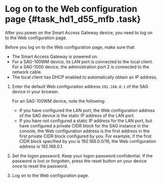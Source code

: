 # Log on to the Web configuration page {#task_hd1_d55_mfb .task}

After you power on the Smart Access Gateway device, you need to log on to the Web configuration page.

Before you log on to the Web configuration page, make sure that:

-   The Smart Access Gateway is powered on.
-   For a SAG-100WM device, its LAN port is connected to the local client. For a SAG-1000 device, the administration port 2 is connected to the network cable.
-   The local client has DHCP enabled to automatically obtain an IP address.

1.  Enter the default Web configuration address `192.168.0.1` of the SAG device in your browser. 

    For an SAG-100WM device, note the following:

    -   If you have configured the LAN port, the Web configuration address of the SAG device is the static IP address of the LAN port.
    -   If you have not configured a static IP address for the LAN port, but have configured a private CIDR block for the SAG instance in the console, the Web configuration address is the first address in the first private CIDR block configured by you. For example, if the first CIDR block specified by you is 192.168.0.0/16, the Web configuration address is 192.168.0.1.
2.  Set the logon password. Keep your logon password confidential. If the password is lost or forgotten, press the reset button on your device once to reset the password.
3.  Log on to the Web configuration page. 

